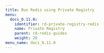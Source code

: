 ```yaml
---
title: Run Redis using Private Registry
menu:
  docs_0.11.0:
    identifier: rd-private-registry-redis
    name: Private Registry
    parent: rd-redis-guides
    weight: 20
menu_name: docs_0.11.0
---
```


